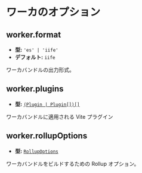# ワーカのオプション

## worker.format

- **型:** `'es' | 'iife'`
- **デフォルト:** `iife`

ワーカバンドルの出力形式。

## worker.plugins

- **型:** [`(Plugin | Plugin[])[]`](#plugins)

ワーカバンドルに適用される Vite プラグイン

## worker.rollupOptions

- **型:** [`RollupOptions`](https://rollupjs.org/guide/en/#big-list-of-options)

ワーカバンドルをビルドするための Rollup オプション。
